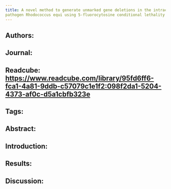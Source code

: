 ```yaml
---
title: A novel method to generate unmarked gene deletions in the intracellular 
pathogen Rhodococcus equi using 5-fluorocytosine conditional lethality
---
```


## **Authors**:

## **Journal**:

## **Readcube**: https://www.readcube.com/library/95fd6ff6-fca1-4a81-9ddb-c57079c1e1f2:098f2da1-5204-4373-af0c-d5a1cbfb323e

## **Tags**:

## **Abstract**:

## **Introduction**:

## **Results**:

## **Discussion**:
